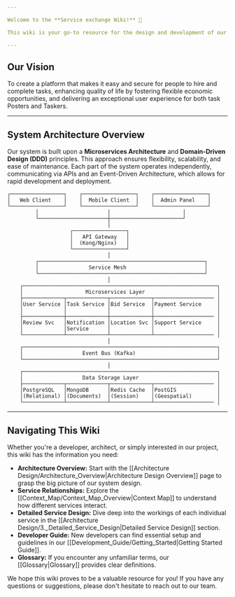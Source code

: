 ```yaml
---

Welcome to the **Service exchange Wiki!** 🚀

This wiki is your go-to resource for the design and development of our scalable. We're committed to building a platform that seamlessly and effectively connects people with the services they need.

---
```


## Our Vision

To create a platform that makes it easy and secure for people to hire and complete tasks, enhancing quality of life by fostering flexible economic opportunities, and delivering an exceptional user experience for both task Posters and Taskers.

---

## System Architecture Overview

Our system is built upon a **Microservices Architecture** and **Domain-Driven Design (DDD)** principles. This approach ensures flexibility, scalability, and ease of maintenance. Each part of the system operates independently, communicating via APIs and an Event-Driven Architecture, which allows for rapid development and deployment.

```
┌─────────────────┐    ┌─────────────────┐    ┌─────────────────┐
│   Web Client    │    │  Mobile Client  │    │  Admin Panel    │
└─────────────────┘    └─────────────────┘    └─────────────────┘
         │                      │                       │
         └──────────────────────┼───────────────────────┘
                                │
                    ┌─────────────────┐
                    │   API Gateway   │
                    │  (Kong/Nginx)   │
                    └─────────────────┘
                                │
         ┌─────────────────────────────────────────────────────┐
         │                Service Mesh                         │
         └─────────────────────────────────────────────────────┘
                                │
    ┌──────────────────────────────────────────────────────────────┐
    │                    Microservices Layer                       │
    ├─────────────┬─────────────┬─────────────┬─────────────────── │
    │User Service │Task Service │Bid Service  │Payment Service     │
    │             │             │             │                    │
    ├─────────────┼─────────────┼─────────────┼─────────────────── │
    │Review Svc   │Notification │Location Svc │Support Service     │
    │             │Service      │             │                    │
    └─────────────┴─────────────┴─────────────┴─────────────────── │
                                │
    ┌──────────────────────────────────────────────────────────────┐
    │                   Event Bus (Kafka)                          │
    └──────────────────────────────────────────────────────────────┘
                                │
    ┌──────────────────────────────────────────────────────────────┐
    │                   Data Storage Layer                         │
    ├─────────────┬─────────────┬─────────────┬─────────────────── │
    │PostgreSQL   │MongoDB      │Redis Cache  │PostGIS             │
    │(Relational) │(Documents)  │(Session)    │(Geospatial)        │
    └─────────────┴─────────────┴─────────────┴─────────────────── │
```

---

## Navigating This Wiki

Whether you're a developer, architect, or simply interested in our project, this wiki has the information you need:

* **Architecture Overview:** Start with the [[Architecture Design/Architecture_Overview|Architecture Design Overview]] page to grasp the big picture of our system design.
* **Service Relationships:** Explore the [[Context_Map/Context_Map_Overview|Context Map]] to understand how different services interact.
* **Detailed Service Design:** Dive deep into the workings of each individual service in the [[Architecture Design/3._Detailed_Service_Design|Detailed Service Design]] section.
* **Developer Guide:** New developers can find essential setup and guidelines in our [[Development_Guide/Getting_Started|Getting Started Guide]].
* **Glossary:** If you encounter any unfamiliar terms, our [[Glossary|Glossary]] provides clear definitions.

We hope this wiki proves to be a valuable resource for you! If you have any questions or suggestions, please don't hesitate to reach out to our team.
